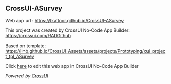 ## CrossUI-ASurvey
Web app url : https://tkattoor.github.io/CrossUI-ASurvey

This project was created by CrossUI No-Code App Builder: https://crossui.com/RADGithub

Based on template: https://linb.github.io/CrossUI_Assets/assets/projects/Prototyping/xui_project_tpl_ASurvey

Click [here](https://crossui.com/RADGithub/#!from=github&owner=tkattoor&repo=CrossUI-ASurvey) to edit this web app in CrossUI No-Code App Builder

<i>Powered by [CrossUI](https://crossui.com)</i>

